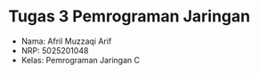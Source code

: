 # Tugas 3 Pemrograman Jaringan
- Nama: Afril Muzzaqi Arif
- NRP: 5025201048
- Kelas: Pemrograman Jaringan C
